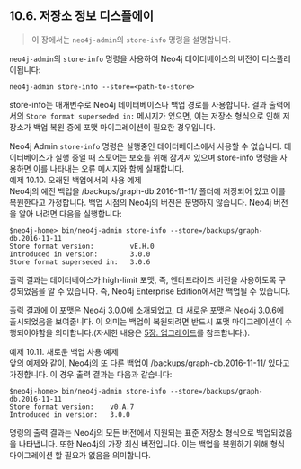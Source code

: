 ## 10.6. 저장소 정보 디스플에이
> 이 장에서는 `neo4j-admin`의 `store-info` 명령을 설명합니다.

`neo4j-admin`의 `store-info` 명령을 사용하여 Neo4j 데이터베이스의 버전이 디스플레이됩니다:  
```
neo4j-admin store-info --store=<path-to-store>
```
store-info는 매개변수로 Neo4j 데이터베이스나 백업 경로를 사용합니다. 결과 출력에서의 `Store format superseded in:` 메시지가 있으면, 이는 저장소 형식으로 인해 저장소가 백업 복원 중에 포맷 마이그레이션이 필요한 경우입니다.

<span class="glyphicon glyphicon-info-sign" aria-hidden="true"> </span> Neo4j Admin `store-info` 명령은 실행중인 데이터베이스에서 사용할 수 없습니다. 데이터베이스가 실행 중일 때 스토어는 보호를 위해 잠겨져 있으며 store-info 명령을 사용하면 이를 나타내는 오류 메시지와 함께 실패합니다.  
예제 10.10. 오래된 백업에서의 사용 예제   
Neo4j의 예전 백업을 /backups/graph-db.2016-11-11/ 폴더에 저장되어 있고 이를 복원한다고 가정합니다. 백업 시점의 Neo4j의 버전은 분명하지 않습니다. Neo4j 버전을 알아 내려면 다음을 실행합니다:
```
$neo4j-home> bin/neo4j-admin store-info --store=/backups/graph-db.2016-11-11
Store format version:         vE.H.0
Introduced in version:        3.0.0
Store format superseded in:   3.0.6
```
출력 결과는 데이터베이스가 high-limit 포맷, 즉,  엔터프라이즈 버전을 사용하도록 구성되었음을 알 수 있습니다. 즉, Neo4j Enterprise Edition에서만 백업될 수 있습니다.

출력 결과에 이 포맷은 Neo4j 3.0.0에 소개되었고, 더 새로운 포맷은 Neo4j 3.0.6에 출시되었음을 보여줍니다. 이 의미는 백업이 복원되려면 반드시 포맷 마이그레이션이 수행되어야함을 의미합니다.(자세한 내용은 [5장. 업그레이드](../upgrade.md)를 참조합니다.).

예제 10.11. 새로운 백업 사용 예제  
앞의 예제와 같이, Neo4j의 또 다른 백업이 /backups/graph-db.2016-11-11/ 있다고 가정합니다. 이 경우 출력 결과는 다음과 같습니다:
```
$neo4j-home> bin/neo4j-admin store-info --store=/backups/graph-db.2016-11-11
Store format version:    v0.A.7
Introduced in version:   3.0.0
```
명령의 출력 결과는 Neo4j의 모든 버전에서 지원되는 표준 저장소 형식으로 백업되었음을 나타냅니다. 또한 Neo4j의 가장 최신 버전입니다. 이는 백업을 복원하기 위해 형식 마이그레이션 할 필요가 없음을 의미합니다. 